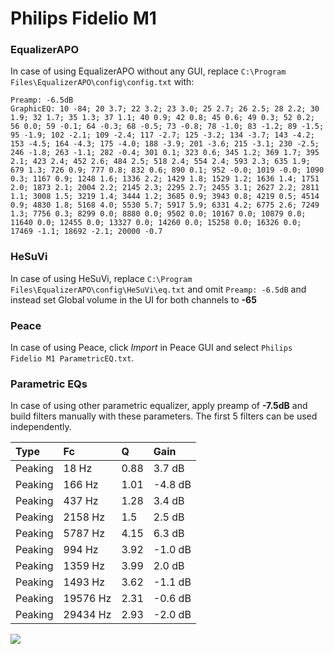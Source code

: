 # Philips Fidelio M1

### EqualizerAPO
In case of using EqualizerAPO without any GUI, replace `C:\Program Files\EqualizerAPO\config\config.txt`
with:
```
Preamp: -6.5dB
GraphicEQ: 10 -84; 20 3.7; 22 3.2; 23 3.0; 25 2.7; 26 2.5; 28 2.2; 30 1.9; 32 1.7; 35 1.3; 37 1.1; 40 0.9; 42 0.8; 45 0.6; 49 0.3; 52 0.2; 56 0.0; 59 -0.1; 64 -0.3; 68 -0.5; 73 -0.8; 78 -1.0; 83 -1.2; 89 -1.5; 95 -1.9; 102 -2.1; 109 -2.4; 117 -2.7; 125 -3.2; 134 -3.7; 143 -4.2; 153 -4.5; 164 -4.3; 175 -4.0; 188 -3.9; 201 -3.6; 215 -3.1; 230 -2.5; 246 -1.8; 263 -1.1; 282 -0.4; 301 0.1; 323 0.6; 345 1.2; 369 1.7; 395 2.1; 423 2.4; 452 2.6; 484 2.5; 518 2.4; 554 2.4; 593 2.3; 635 1.9; 679 1.3; 726 0.9; 777 0.8; 832 0.6; 890 0.1; 952 -0.0; 1019 -0.0; 1090 0.3; 1167 0.9; 1248 1.6; 1336 2.2; 1429 1.8; 1529 1.2; 1636 1.4; 1751 2.0; 1873 2.1; 2004 2.2; 2145 2.3; 2295 2.7; 2455 3.1; 2627 2.2; 2811 1.1; 3008 1.5; 3219 1.4; 3444 1.2; 3685 0.9; 3943 0.8; 4219 0.5; 4514 0.9; 4830 1.8; 5168 4.0; 5530 5.7; 5917 5.9; 6331 4.2; 6775 2.6; 7249 1.3; 7756 0.3; 8299 0.0; 8880 0.0; 9502 0.0; 10167 0.0; 10879 0.0; 11640 0.0; 12455 0.0; 13327 0.0; 14260 0.0; 15258 0.0; 16326 0.0; 17469 -1.1; 18692 -2.1; 20000 -0.7
```

### HeSuVi
In case of using HeSuVi, replace `C:\Program Files\EqualizerAPO\config\HeSuVi\eq.txt` and omit `Preamp:
-6.5dB` and instead set Global volume in the UI for both channels to **-65**

### Peace
In case of using Peace, click *Import* in Peace GUI and select `Philips Fidelio M1 ParametricEQ.txt`.

### Parametric EQs
In case of using other parametric equalizer, apply preamp of **-7.5dB** and build filters manually with
these parameters. The first 5 filters can be used independently.

| Type    | Fc       |    Q | Gain    |
|:--------|:---------|:-----|:--------|
| Peaking | 18 Hz    | 0.88 | 3.7 dB  |
| Peaking | 166 Hz   | 1.01 | -4.8 dB |
| Peaking | 437 Hz   | 1.28 | 3.4 dB  |
| Peaking | 2158 Hz  | 1.5  | 2.5 dB  |
| Peaking | 5787 Hz  | 4.15 | 6.3 dB  |
| Peaking | 994 Hz   | 3.92 | -1.0 dB |
| Peaking | 1359 Hz  | 3.99 | 2.0 dB  |
| Peaking | 1493 Hz  | 3.62 | -1.1 dB |
| Peaking | 19576 Hz | 2.31 | -0.6 dB |
| Peaking | 29434 Hz | 2.93 | -2.0 dB |

![](https://raw.githubusercontent.com/jaakkopasanen/AutoEq/master/results/innerfidelity/sbaf-serious/Philips%20Fidelio%20M1/Philips%20Fidelio%20M1.png)